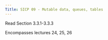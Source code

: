 ```yaml
---
Title: SICP 09 - Mutable data, queues, tables
---
```


Read Section 3.3.1-3.3.3

Encompasses lectures 24, 25, 26
